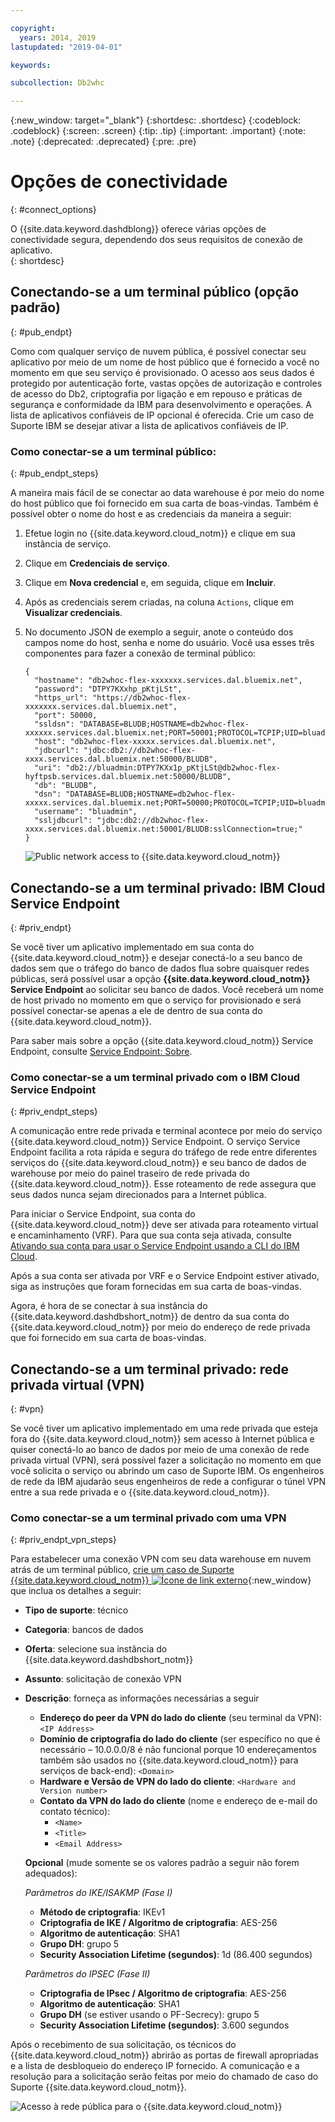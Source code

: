 ```yaml
---

copyright:
  years: 2014, 2019
lastupdated: "2019-04-01"

keywords:

subcollection: Db2whc

---
```


<!-- Attribute definitions --> 
{:new_window: target="_blank"}
{:shortdesc: .shortdesc}
{:codeblock: .codeblock}
{:screen: .screen}
{:tip: .tip}
{:important: .important}
{:note: .note}
{:deprecated: .deprecated}
{:pre: .pre}

# Opções de conectividade
{: #connect_options}

O {{site.data.keyword.dashdblong}} oferece várias opções de conectividade segura, dependendo dos seus requisitos de conexão de aplicativo.  
{: shortdesc}

## Conectando-se a um terminal público (opção padrão)
{: #pub_endpt}

Como com qualquer serviço de nuvem pública, é possível conectar seu aplicativo por meio de um nome de host público que é fornecido a você no momento em que seu serviço é provisionado. O acesso aos seus dados é protegido por autenticação forte, vastas opções de autorização e controles de acesso do Db2, criptografia por ligação e em repouso e práticas de segurança e conformidade da IBM para desenvolvimento e operações. A lista de aplicativos confiáveis de IP opcional é oferecida. Crie um caso de Suporte IBM se desejar ativar a lista de aplicativos confiáveis de IP.

### Como conectar-se a um terminal público:
{: #pub_endpt_steps}

A maneira mais fácil de se conectar ao data warehouse é por meio do nome do host público que foi fornecido em sua carta de boas-vindas. Também é possível obter o nome do host e as credenciais da maneira a seguir:

1. Efetue login no {{site.data.keyword.cloud_notm}} e clique em sua instância de serviço.
2. Clique em **Credenciais de serviço**.
3. Clique em **Nova credencial** e, em seguida, clique em **Incluir**.
4. Após as credenciais serem criadas, na coluna `Actions`, clique em **Visualizar credenciais**.
5. No documento JSON de exemplo a seguir, anote o conteúdo dos campos nome do host, senha e nome do usuário. Você usa esses três componentes para fazer a conexão de terminal público:

   ```
   {
     "hostname": "db2whoc-flex-xxxxxxx.services.dal.bluemix.net",
     "password": "DTPY7KXxhp_pKtjLSt",
     "https_url": "https://db2whoc-flex-xxxxxxx.services.dal.bluemix.net",
     "port": 50000,
     "ssldsn": "DATABASE=BLUDB;HOSTNAME=db2whoc-flex-xxxxxx.services.dal.bluemix.net;PORT=50001;PROTOCOL=TCPIP;UID=bluadmin;PWD=DTPY7KXWxhp_pKtjLSt;Security=SSL;",
     "host": "db2whoc-flex-xxxxx.services.dal.bluemix.net",
     "jdbcurl": "jdbc:db2://db2whoc-flex-xxxx.services.dal.bluemix.net:50000/BLUDB",
     "uri": "db2://bluadmin:DTPY7KXx1p_pKtjLSt@db2whoc-flex-hyftpsb.services.dal.bluemix.net:50000/BLUDB",
     "db": "BLUDB",
     "dsn": "DATABASE=BLUDB;HOSTNAME=db2whoc-flex-xxxxx.services.dal.bluemix.net;PORT=50000;PROTOCOL=TCPIP;UID=bluadmin;PWD=DTPYZunlWxhp_pKtjLSt;",
     "username": "bluadmin",
     "ssljdbcurl": "jdbc:db2://db2whoc-flex-xxxx.services.dal.bluemix.net:50001/BLUDB:sslConnection=true;"
   }

   ```

   ![Public network access to {{site.data.keyword.cloud_notm}}](images/public_connection.png)

## Conectando-se a um terminal privado: IBM Cloud Service Endpoint
{: #priv_endpt}

Se você tiver um aplicativo implementado em sua conta do {{site.data.keyword.cloud_notm}} e desejar conectá-lo a seu banco de dados sem que o tráfego do banco de dados flua sobre quaisquer redes públicas, será possível usar a opção **{{site.data.keyword.cloud_notm}} Service Endpoint** ao solicitar seu banco de dados. Você receberá um nome de host privado no momento em que o serviço for provisionado e será possível conectar-se apenas a ele de dentro de sua conta do {{site.data.keyword.cloud_notm}}.  

Para saber mais sobre a opção {{site.data.keyword.cloud_notm}} Service Endpoint, consulte [Service Endpoint: Sobre](/docs/services/service-endpoint?topic=service-endpoint-about#about).


### Como conectar-se a um terminal privado com o IBM Cloud Service Endpoint
{: #priv_endpt_steps}

A comunicação entre rede privada e terminal acontece por meio do serviço {{site.data.keyword.cloud_notm}} Service Endpoint. O serviço Service Endpoint facilita a rota rápida e segura do tráfego de rede entre diferentes serviços do {{site.data.keyword.cloud_notm}} e seu banco de dados de warehouse por meio do painel traseiro de rede privada do {{site.data.keyword.cloud_notm}}. Esse roteamento de rede assegura que seus dados nunca sejam direcionados para a Internet pública. 

Para iniciar o Service Endpoint, sua conta do {{site.data.keyword.cloud_notm}} deve ser ativada para roteamento virtual e encaminhamento (VRF). Para que sua conta seja ativada, consulte [Ativando sua conta para usar o Service Endpoint usando a CLI do IBM Cloud](/docs/services/service-endpoint?topic=service-endpoint-getting-started#cs_cli_install_steps).

Após a sua conta ser ativada por VRF e o Service Endpoint estiver ativado, siga as instruções que foram fornecidas em sua carta de boas-vindas.

Agora, é hora de se conectar à sua instância do {{site.data.keyword.dashdbshort_notm}} de dentro da sua conta do {{site.data.keyword.cloud_notm}} por meio do endereço de rede privada que foi fornecido em sua carta de boas-vindas.

## Conectando-se a um terminal privado: rede privada virtual (VPN)
{: #vpn}

Se você tiver um aplicativo implementado em uma rede privada que esteja fora do {{site.data.keyword.cloud_notm}} sem acesso à Internet pública e quiser conectá-lo ao banco de dados por meio de uma conexão de rede privada virtual (VPN), será possível fazer a solicitação no momento em que você solicita o serviço ou abrindo um caso de Suporte IBM. Os engenheiros de rede da IBM ajudarão seus engenheiros de rede a configurar o túnel VPN entre a sua rede privada e o {{site.data.keyword.cloud_notm}}.

### Como conectar-se a um terminal privado com uma VPN
{: #priv_endpt_vpn_steps}

Para estabelecer uma conexão VPN com seu data warehouse em nuvem atrás de um terminal público, [crie um caso de Suporte {{site.data.keyword.cloud_notm}} ![Ícone de link externo](../../icons/launch-glyph.svg "Ícone de link externo")](https://cloud.ibm.com/unifiedsupport/cases/add){:new_window} que inclua os detalhes a seguir:

* **Tipo de suporte**: técnico 
* **Categoria**: bancos de dados 
* **Oferta**: selecione sua instância do {{site.data.keyword.dashdbshort_notm}} 
* **Assunto**: solicitação de conexão VPN 
* **Descrição**: forneça as informações necessárias a seguir
  * **Endereço do peer da VPN do lado do cliente** (seu terminal da VPN): `<IP Address>`
  * **Domínio de criptografia do lado do cliente** (ser específico no que é necessário – 10.0.0.0/8 é não funcional porque 10 endereçamentos também são usados no {{site.data.keyword.cloud_notm}} para serviços de back-end): `<Domain>`
  * **Hardware e Versão de VPN do lado do cliente**: `<Hardware and Version number>`
  * **Contato da VPN do lado do cliente** (nome e endereço de e-mail do contato técnico): 
    * `<Name>` 
    * `<Title>` 
    * `<Email Address>`

  **Opcional** (mude somente se os valores padrão a seguir não forem adequados):

  *Parâmetros do IKE/ISAKMP (Fase I)*

  * **Método de criptografia**: IKEv1
  * **Criptografia de IKE / Algoritmo de criptografia**: AES-256
  * **Algoritmo de autenticação**: SHA1
  * **Grupo DH**: grupo 5
  * **Security Association Lifetime (segundos)**: 1d (86.400 segundos)

  *Parâmetros do IPSEC (Fase II)*

  * **Criptografia de IPsec / Algoritmo de criptografia**: AES-256
  * **Algoritmo de autenticação**: SHA1
  * **Grupo DH** (se estiver usando o PF-Secrecy): grupo 5
  * **Security Association Lifetime (segundos)**: 3.600 segundos

Após o recebimento de sua solicitação, os técnicos do {{site.data.keyword.cloud_notm}} abrirão as portas de firewall apropriadas e a lista de desbloqueio do endereço IP fornecido. A comunicação e a resolução para a solicitação serão feitas por meio do chamado de caso do Suporte {{site.data.keyword.cloud_notm}}.

![Acesso à rede pública para o {{site.data.keyword.cloud_notm}}](images/public_connection_vpn.png)
